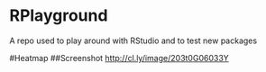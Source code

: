 # RPlayground
A repo used to play around with RStudio and to test new packages

#Heatmap
##Screenshot
http://cl.ly/image/203t0G06033Y

